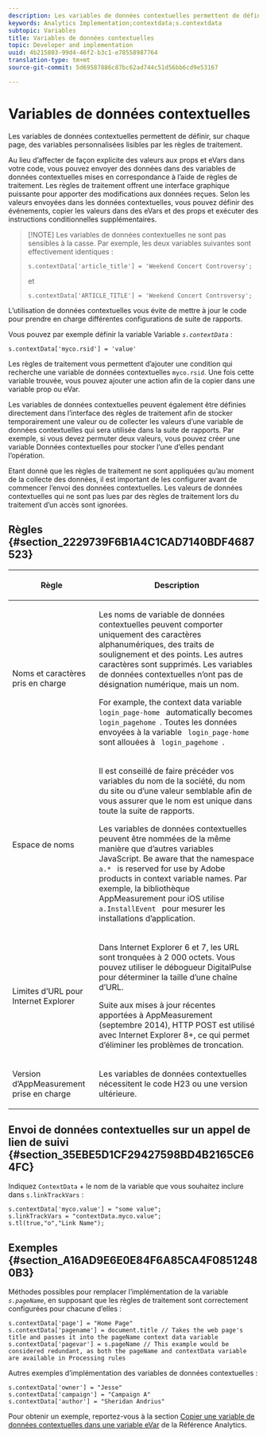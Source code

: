 ```yaml
---
description: Les variables de données contextuelles permettent de définir, sur chaque page, des variables personnalisées lisibles par les règles de traitement.
keywords: Analytics Implementation;contextdata;s.contextdata
subtopic: Variables
title: Variables de données contextuelles
topic: Developer and implementation
uuid: 4b215803-99d4-46f2-b3c1-e78558987764
translation-type: tm+mt
source-git-commit: 5d69587886c87bc62ad744c51d56bb6cd9e53167

---
```



# Variables de données contextuelles

Les variables de données contextuelles permettent de définir, sur chaque page, des variables personnalisées lisibles par les règles de traitement.

Au lieu d’affecter de façon explicite des valeurs aux props et eVars dans votre code, vous pouvez envoyer des données dans des variables de données contextuelles mises en correspondance à l’aide de règles de traitement. Les règles de traitement offrent une interface graphique puissante pour apporter des modifications aux données reçues. Selon les valeurs envoyées dans les données contextuelles, vous pouvez définir des événements, copier les valeurs dans des eVars et des props et exécuter des instructions conditionnelles supplémentaires.

> [!NOTE] Les variables de données contextuelles ne sont pas sensibles à la casse. Par exemple, les deux variables suivantes sont effectivement identiques :
>```
>s.contextData['article_title'] = 'Weekend Concert Controversy'; 
>```
>et
>```
>s.contextData['ARTICLE_TITLE'] = 'Weekend Concert Controversy';
>```

L’utilisation de données contextuelles vous évite de mettre à jour le code pour prendre en charge différentes configurations de suite de rapports.

Vous pouvez par exemple définir la variable Variable *`s.contextData`* :

```
s.contextData['myco.rsid'] = 'value'
```

Les règles de traitement vous permettent d’ajouter une condition qui recherche une variable de données contextuelles `myco.rsid`. Une fois cette variable trouvée, vous pouvez ajouter une action afin de la copier dans une variable prop ou eVar.

Les variables de données contextuelles peuvent également être définies directement dans l’interface des règles de traitement afin de stocker temporairement une valeur ou de collecter les valeurs d’une variable de données contextuelles qui sera utilisée dans la suite de rapports. Par exemple, si vous devez permuter deux valeurs, vous pouvez créer une variable Données contextuelles pour stocker l’une d’elles pendant l’opération.

Etant donné que les règles de traitement ne sont appliquées qu’au moment de la collecte des données, il est important de les configurer avant de commencer l’envoi des données contextuelles. Les valeurs de données contextuelles qui ne sont pas lues par des règles de traitement lors du traitement d’un accès sont ignorées.

## Règles {#section_2229739F6B1A4C1CAD7140BDF4687523}

<table id="table_4433A32A952340699B189CAEAF158B06"> 
 <thead> 
  <tr> 
   <th colname="col1" class="entry"> <p>Règle </p> </th> 
   <th colname="col2" class="entry"> <p>Description </p> </th> 
  </tr> 
 </thead>
 <tbody> 
  <tr> 
   <td colname="col1"> <p>Noms et caractères pris en charge </p> </td> 
   <td colname="col2"> <p>Les noms de variable de données contextuelles peuvent comporter uniquement des caractères alphanumériques, des traits de soulignement et des points. Les autres caractères sont supprimés. Les variables de données contextuelles n’ont pas de désignation numérique, mais un nom. </p> <p>For example, the context data variable <code> login_page-home </code> automatically becomes <code> login_pagehome </code>. Toutes les données envoyées à la variable <code> login_page-home </code> sont allouées à <code> login_pagehome </code>. </p> </td> 
  </tr> 
  <tr> 
   <td colname="col1"> <p>Espace de noms </p> </td> 
   <td colname="col2"> <p>Il est conseillé de faire précéder vos variables du nom de la société, du nom du site ou d’une valeur semblable afin de vous assurer que le nom est unique dans toute la suite de rapports. </p> <p>Les variables de données contextuelles peuvent être nommées de la même manière que d’autres variables JavaScript. Be aware that the namespace <code> a.* </code> is reserved for use by Adobe products in context variable names. Par exemple, la bibliothèque AppMeasurement pour iOS utilise <code> a.InstallEvent </code> pour mesurer les installations d’application. </p> </td> 
  </tr> 
  <tr> 
   <td colname="col1"> <p>Limites d’URL pour Internet Explorer </p> </td> 
   <td colname="col2"> <p>Dans Internet Explorer 6 et 7, les URL sont tronquées à 2 000 octets. Vous pouvez utiliser le débogueur <span class="keyword">DigitalPulse</span> pour déterminer la taille d’une chaîne d’URL. </p> <p>Suite aux mises à jour récentes apportées à AppMeasurement (septembre 2014), HTTP POST est utilisé avec Internet Explorer 8+, ce qui permet d’éliminer les problèmes de troncation. </p> </td> 
  </tr> 
  <tr> 
   <td colname="col1"> <p>Version d’AppMeasurement prise en charge </p> </td> 
   <td colname="col2"> <p>Les variables de données contextuelles nécessitent le code H23 ou une version ultérieure. </p> </td> 
  </tr> 
 </tbody> 
</table>

## Envoi de données contextuelles sur un appel de lien de suivi {#section_35EBE5D1CF29427598BD4B2165CE64FC}

Indiquez `ContextData` + le nom de la variable que vous souhaitez inclure dans `s.linkTrackVars` :

```
s.contextData['myco.value'] = "some value"; 
s.linkTrackVars = "contextData.myco.value"; 
s.tl(true,"o","Link Name"); 
```

## Exemples {#section_A16AD9E6E0E84F6A85CA4F08512480B3}

Méthodes possibles pour remplacer l’implémentation de la variable *`s.pageName`*, en supposant que les règles de traitement sont correctement configurées pour chacune d’elles :

```
s.contextData['page'] = "Home Page" 
s.contextData['pagename'] = document.title // Takes the web page's title and passes it into the pageName context data variable 
s.contextData['pagevar'] = s.pageName // This example would be considered redundant, as both the pageName and contextData variable are available in Processing rules
```

Autres exemples d’implémentation des variables de données contextuelles :

```
s.contextData['owner'] = "Jesse" 
s.contextData['campaign'] = "Campaign A" 
s.contextData['author'] = "Sheridan Andrius"
```

Pour obtenir un exemple, reportez-vous à la section [Copier une variable de données contextuelles dans une variable eVar](https://marketing.adobe.com/resources/help/en_US/reference/processing_rules_copy_context_data.html) de la Référence Analytics.
